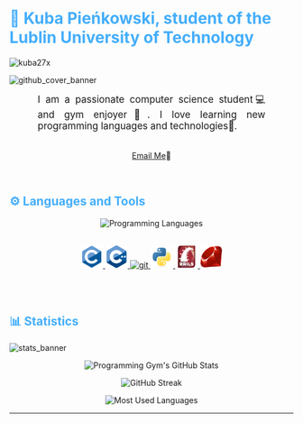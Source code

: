 <h1 style="color: #44AEFB;"> 🦜 Kuba Pieńkowski, student of the Lublin University of Technology</h1>
<p align="left"> <img src="https://komarev.com/ghpvc/?username=kuba27x&label=Profile%20views:&color=eca33c&style=flat" alt="kuba27x" /> </p>

![github_cover_banner](%E2%80%9CFirst,%20solve%20the%20problem.%20Then,%20write%20the%20code.%E2%80%9D.gif)

<p align:"center" style="text-align: justify; margin: 0 50px; font-size: 17px;" >
    I am a passionate computer science student💻 and gym enjoyer💪.
    I love learning new programming languages and technologies👾. 
<br>
<br>
<div align="center">

[Email Me](mailto:kuba27x@wp.pl)📩
</div>
</p>    
<br>
<!-- Languages and Tools -->

<h2 style="color: #44AEFB">⚙️ Languages and Tools</h2>
<div align="center" style="display:block;">
    <img width="100px" alt="Programming Languages" src="https://user-images.githubusercontent.com/78341798/194531121-47b0119a-ce00-439d-b586-125f86acb098.png"/> 
</div>
<br>   
<!-- Icons Resources -->
<!-- https://devicon.dev/ -->
<!-- https://cdn.jsdelivr.net/npm/simple-icons@v3/icons/ -->
<div align="center">
  <a href="https://developer.mozilla.org/en-US/docs/Web/JavaScript" target="_blank" rel="noreferrer">
<p align="center">
</p>
<p align="center"> <a href="https://www.cprogramming.com/" target="_blank" rel="noreferrer"> <img src="https://raw.githubusercontent.com/devicons/devicon/master/icons/c/c-original.svg" alt="c" width="40" height="40"/> </a> <a href="https://www.w3schools.com/cpp/" target="_blank" rel="noreferrer"> <img src="https://raw.githubusercontent.com/devicons/devicon/master/icons/cplusplus/cplusplus-original.svg" alt="cplusplus" width="40" height="40"/> </a> <a href="https://git-scm.com/" target="_blank" rel="noreferrer"> <img src="https://www.vectorlogo.zone/logos/git-scm/git-scm-icon.svg" alt="git" width="40" height="40"/> </a> <a href="https://www.python.org" target="_blank" rel="noreferrer"> <img src="https://raw.githubusercontent.com/devicons/devicon/master/icons/python/python-original.svg" alt="python" width="40" height="40"/> </a> <a href="https://rubyonrails.org" target="_blank" rel="noreferrer"> <img src="https://raw.githubusercontent.com/devicons/devicon/master/icons/rails/rails-original-wordmark.svg" alt="rails" width="40" height="40"/> </a> <a href="https://www.ruby-lang.org/en/" target="_blank" rel="noreferrer"> <img src="https://raw.githubusercontent.com/devicons/devicon/master/icons/ruby/ruby-original.svg" alt="ruby" width="40" height="40"/> </a> </p>
</div>
<br>
<br>



<!-- Statistics -->

<h2 style="color: #44AEFB">📊 Statistics</h2>

![stats_banner](https://user-images.githubusercontent.com/78341798/194534778-d662496c-ae00-4e8d-ae9b-b90912054e7f.gif)

<!-- Begin Stats Cards -->
<!-- Resources:  -->
<!-- Github & Languages Stats: https://github.com/anuraghazra/github-readme-stats --> 
<!-- Streak Stats: https://github.com/denvercoder1/github-readme-streak-stats -->
<!-- Change the value after ?username= to your GitHub username. -->
<div class="stats" align="center">

![Programming Gym's GitHub Stats](https://github-readme-stats.vercel.app/api?username=kuba27x&hide=stars&count_private=true&show_icons=true&theme=algolia&border_radius=20)

![GitHub Streak](https://streak-stats.demolab.com?user=kuba27x&count_private=true&theme=algolia&border_radius=20)

![Most Used Languages](https://github-readme-stats.vercel.app/api/top-langs/?username=kuba27x&layout=compact&show_icons=true&theme=algolia&border_radius=20)
</div>
<!--  End Stats Cards -->

---
